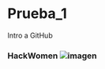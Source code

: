 # Prueba_1
Intro a GitHub

### HackWomen ![imagen](https://user-images.githubusercontent.com/98134796/150685460-6d0fe4e1-ec16-4da5-9324-027680ddcff9.png)


